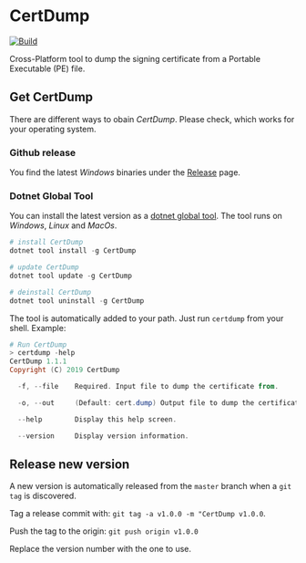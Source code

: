 # CertDump

[![Build](https://img.shields.io/azure-devops/build/secana/CertDump/3.svg)](https://dev.azure.com/secana/CertDump/_build?definitionId=3)

Cross-Platform tool to dump the signing certificate from a Portable Executable (PE) file.

## Get CertDump

There are different ways to obain *CertDump*. Please check, which works for your operating system.

### Github release

You find the latest *Windows* binaries under the [Release](https://github.com/secana/CertDump/releases) page.

### Dotnet Global Tool

You can install the latest version as a [dotnet global tool](https://docs.microsoft.com/en-us/dotnet/core/tools/global-tools). The tool runs on *Windows*, *Linux* and *MacOs*.

```powershell
# install CertDump
dotnet tool install -g CertDump

# update CertDump
dotnet tool update -g CertDump

# deinstall CertDump
dotnet tool uninstall -g CertDump
```

The tool is automatically added to your path. Just run `certdump` from your shell. Example:

```powershell
# Run CertDump
> certdump -help
CertDump 1.1.1
Copyright (C) 2019 CertDump

  -f, --file    Required. Input file to dump the certificate from.

  -o, --out     (Default: cert.dump) Output file to dump the certificate to.

  --help        Display this help screen.

  --version     Display version information.
```


## Release new version

A new version is automatically released from the `master` branch when a `git tag` is discovered.

Tag a release commit with: `git tag -a v1.0.0 -m "CertDump v1.0.0`. 

Push the tag to the origin: `git push origin v1.0.0`

Replace the version number with the one to use.
